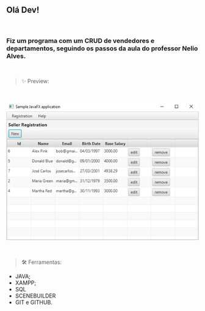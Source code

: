 ## Olá Dev!
<br>

### Fiz um programa com um CRUD de vendedores e departamentos, seguindo os passos da aula do professor Nelio Alves.

<br>

> ✨ Preview:

<br>

![Preview do projeto](/Preview/Preview.png)

<br>

> 🛠️ Ferramentas:

- JAVA;
- XAMPP;
- SQL
- SCENEBUILDER
- GIT e GITHUB.
